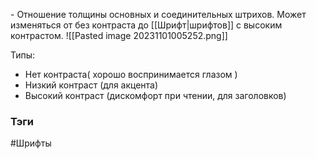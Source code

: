 
\- Отношение толщины основных и соединительных штрихов.
Может изменяться от без контраста до [[Шрифт|шрифтов]] с высоким контрастом.
![[Pasted image 20231101005252.png]]

Типы:
- Нет контраста( хорошо воспринимается глазом )
- Низкий контраст (для акцента)
- Высокий контраст (дискомфорт при чтении, для заголовков)

### Тэги
#Шрифты
